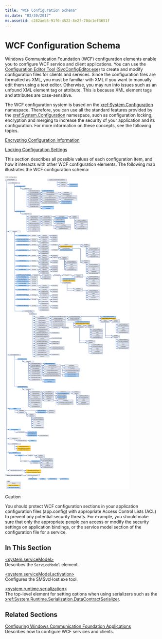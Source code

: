 ```yaml
---
title: "WCF Configuration Schema"
ms.date: "03/30/2017"
ms.assetid: c282aeb5-91f0-4522-8e2f-704c1ef3651f
---
```

# WCF Configuration Schema
Windows Communication Foundation (WCF) configuration elements enable you to configure WCF service and client applications. You can use the [Configuration Editor Tool (SvcConfigEditor.exe)](../../../wcf/configuration-editor-tool-svcconfigeditor-exe.md) to create and modify configuration files for clients and services. Since the configuration files are formatted as XML, you must be familiar with XML if you want to manually edit them using a text editor. Otherwise, you may run into issues such as an unfound XML element tag or attribute. This is because XML element tags and attributes are case-sensitive.  
  
 The WCF configuration system is based on the <xref:System.Configuration> namespace. Therefore, you can use all the standard features provided by the <xref:System.Configuration> namespace, such as configuration locking, encryption and merging to increase the security of your application and its configuration. For more information on these concepts, see the following topics.  
  
 [Encrypting Configuration Information](https://docs.microsoft.com/previous-versions/aspnet/53tyfkaw(v=vs.100))  
  
 [Locking Configuration Settings](https://docs.microsoft.com/previous-versions/aspnet/55th21y4(v=vs.100))  
  
 This section describes all possible values of each configuration item, and how it interacts with other WCF configuration elements. The following map illustrates the WCF configuration schema:  
  
 ![Diagram that shows the WCF configuration schema.](./media/index/windows-communication-foundation-configuration-schema.gif)  
  
> [!CAUTION]
> You should protect WCF configuration sections in your application configuration files (app.config) with appropriate Access Control Lists (ACL) to prevent any potential security threats.  For example, you should make sure that only the appropriate people can access or modify the security settings on application bindings, or the service model section of the configuration file for a service.  
  
## In This Section  
 [\<system.serviceModel>](system-servicemodel.md)  
 Describes the `ServiceModel` element.  
  
 [\<system.serviceModel.activation>](system-servicemodel-activation.md)  
 Configures the SMSvcHost.exe tool.  
  
 [\<system.runtime.serialization>](system-runtime-serialization.md)  
 The top-level element for setting options when using serializers such as the <xref:System.Runtime.Serialization.DataContractSerializer>.  
  
## Related Sections  
 [Configuring Windows Communication Foundation Applications](../../../wcf/configuring-services.md)  
 Describes how to configure WCF services and clients.
